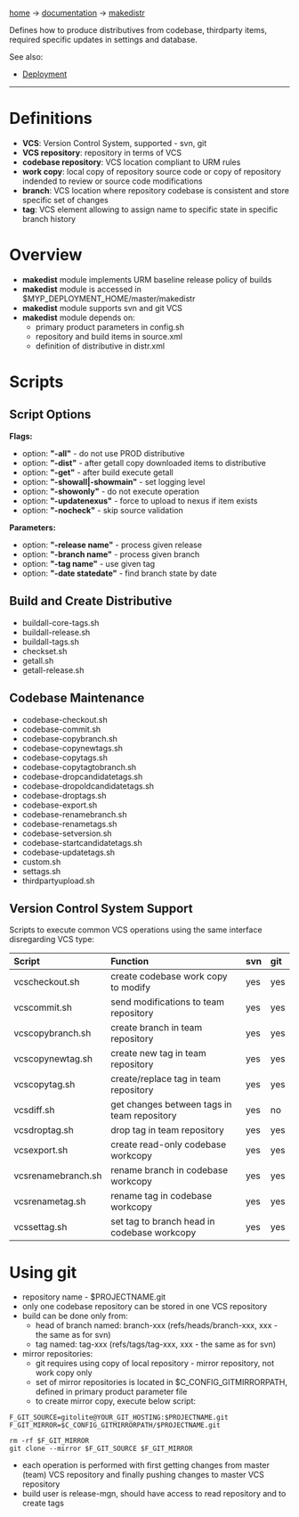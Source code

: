 [home](home.md) -> [documentation](documentation.md) -> [makedistr](makedistr.md)

Defines how to produce distributives from codebase, thirdparty items, required specific updates in settings and database.



See also:
  * [Deployment](deployment.md)

---


# Definitions #

  * **VCS**: Version Control System, supported - svn, git
  * **VCS repository**: repository in terms of VCS
  * **codebase repository**: VCS location compliant to URM rules
  * **work copy**: local copy of repository source code or copy of repository indended to review or source code modifications
  * **branch**: VCS location where repository codebase is consistent and store specific set of changes
  * **tag**: VCS element allowing to assign name to specific state in specific branch history

# Overview #

  * **makedist** module implements URM baseline release policy of builds
  * **makedist** module is accessed in $MYP\_DEPLOYMENT\_HOME/master/makedistr
  * **makedist** module supports svn and git VCS
  * **makedist** module depends on:
    * primary product parameters in config.sh
    * repository and build items in source.xml
    * definition of distributive in distr.xml

# Scripts #

## Script Options ##

**Flags:**
  * option: **"-all"** - do not use PROD distributive
  * option: **"-dist"** - after getall copy downloaded items to distributive
  * option: **"-get"** - after build execute getall
  * option: **"-showall|-showmain"** - set logging level
  * option: **"-showonly"** - do not execute operation
  * option: **"-updatenexus"** - force to upload to nexus if item exists
  * option: **"-nocheck"** - skip source validation

**Parameters:**
  * option: **"-release name"** - process given release
  * option: **"-branch name"** - process given branch
  * option: **"-tag name"** - use given tag
  * option: **"-date statedate"** - find branch state by date

## Build and Create Distributive ##

  * buildall-core-tags.sh
  * buildall-release.sh
  * buildall-tags.sh
  * checkset.sh
  * getall.sh
  * getall-release.sh

## Codebase Maintenance ##

  * codebase-checkout.sh
  * codebase-commit.sh
  * codebase-copybranch.sh
  * codebase-copynewtags.sh
  * codebase-copytags.sh
  * codebase-copytagtobranch.sh
  * codebase-dropcandidatetags.sh
  * codebase-dropoldcandidatetags.sh
  * codebase-droptags.sh
  * codebase-export.sh
  * codebase-renamebranch.sh
  * codebase-renametags.sh
  * codebase-setversion.sh
  * codebase-startcandidatetags.sh
  * codebase-updatetags.sh
  * custom.sh
  * settags.sh
  * thirdpartyupload.sh

## Version Control System Support ##

Scripts to execute common VCS operations using the same interface disregarding VCS type:

| **Script** | **Function** | **svn** | **git** |
|:-----------|:-------------|:--------|:--------|
| vcscheckout.sh | create codebase work copy to modify | yes | yes |
| vcscommit.sh | send modifications to team repository | yes | yes |
| vcscopybranch.sh | create branch in team repository | yes | yes |
| vcscopynewtag.sh | create new tag in team repository | yes | yes |
| vcscopytag.sh | create/replace tag in team repository | yes | yes |
| vcsdiff.sh | get changes between tags in team repository | yes | no |
| vcsdroptag.sh | drop tag in team repository | yes | yes |
| vcsexport.sh | create read-only codebase workcopy | yes | yes |
| vcsrenamebranch.sh | rename branch in codebase workcopy | yes | yes |
| vcsrenametag.sh | rename tag in codebase workcopy | yes | yes |
| vcssettag.sh | set tag to branch head in codebase workcopy | yes | yes |

# Using git #

  * repository name - $PROJECTNAME.git
  * only one codebase repository can be stored in one VCS repository
  * build can be done only from:
    * head of branch named: branch-xxx (refs/heads/branch-xxx, xxx - the same as for svn)
    * tag named: tag-xxx (refs/tags/tag-xxx, xxx - the same as for svn)
  * mirror repositories:
    * git requires using copy of local repository - mirror repository, not work copy only
    * set of mirror repositories is located in $C\_CONFIG\_GITMIRRORPATH, defined in primary product parameter file
    * to create mirror copy, execute below script:
```
F_GIT_SOURCE=gitolite@YOUR_GIT_HOSTING:$PROJECTNAME.git
F_GIT_MIRROR=$C_CONFIG_GITMIRRORPATH/$PROJECTNAME.git

rm -rf $F_GIT_MIRROR
git clone --mirror $F_GIT_SOURCE $F_GIT_MIRROR
```
  * each operation is performed with first getting changes from master (team) VCS repository and finally pushing changes to master VCS repository
  * build user is release-mgn, should have access to read repository and to create tags